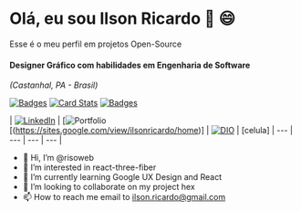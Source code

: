 # Olá, eu sou Ilson Ricardo 👋 😄

Esse  é o meu perfil em projetos Open-Source

#### Designer Gráfico com habilidades em Engenharia de Software

*(Castanhal, PA - Brasil)*

[![Badges](https://img.shields.io/badge/Badges-30A3DC?style=for-the-badge)](https://github.com/digitalinnovationone/dio-lab-open-source/blob/main/utils/badges/badges.md)
[![Card Stats](https://img.shields.io/badge/Card%20Stats-E94D5F?style=for-the-badge)](https://github.com/digitalinnovationone/dio-lab-open-source/blob/main/utils/cards/github-stats.md)
[![Badges](https://img.shields.io/badge/Card%20Streak%20States-30A3DC?style=for-the-badge)](https://github.com/digitalinnovationone/dio-lab-open-source/blob/main/utils/cards/github-streak-stats.md)

| [![LinkedIn](https://img.shields.io/badge/LinkedIn-0077B5?style=for-the-badge&logo=linkedin&logoColor=white)](https://www.linkedin.com/in/SEUUSERNAME/)     | [![Portfolio](https://img.shields.io/badge/Portfolio-FF5722?style=for-the-badge&logo=todoist&logoColor=white)[(https://sites.google.com/view/ilsonricardo/home)] 
|  [![DIO](https://img.shields.io/badge/-Meu%20Perfil%20na%20DIO-0077B5?style=for-the-badge&logo=gitbook&logoColor=white)](#link) |  [celula]
| --- | --- | --- | --- |
- 👋 Hi, I’m @risoweb
- 👀 I’m interested in react-three-fiber
- 🌱 I’m currently learning Google UX Design and React
- 💞️ I’m looking to collaborate on my project hex
- 📫 How to reach me email to ilson.ricardo@gmail.com 

<!---
risoweb/risoweb is a ✨ special ✨ repository because its `README.md` (this file) appears on your GitHub profile.
You can click the Preview link to take a look at your changes.
--->
